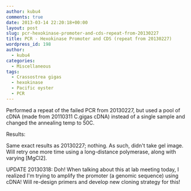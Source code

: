 ```yaml
---
author: kubu4
comments: true
date: 2013-03-14 22:20:18+00:00
layout: post
slug: pcr-hexokinase-promoter-and-cds-repeat-from-20130227
title: PCR - Hexokinase Promoter and CDS (repeat from 20130227)
wordpress_id: 198
author:
  - kubu4
categories:
  - Miscellaneous
tags:
  - Crassostrea gigas
  - hexokinase
  - Pacific oyster
  - PCR
---
```


Performed a repeat of the failed PCR from 20130227, but used a pool of cDNA (made from 20110311 C.gigas cDNA) instead of a single sample and changed the annealing temp to 50C.

Results:

Same exact results as 20130227; nothing. As such, didn't take gel image. Will retry one more time using a long-distance polymerase, along with varying [MgCl2].

UPDATE 20130318: Doh! When talking about this at lab meeting today, I realized I'm trying to amplify the promoter (a genomic sequence) using cDNA! Will re-design primers and develop new cloning strategy for this!
